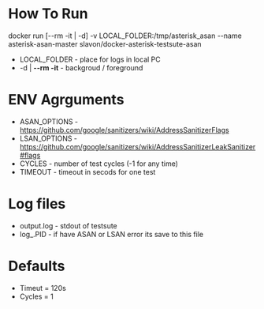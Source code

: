 # How To Run

docker run [--rm -it | -d] -v LOCAL_FOLDER:/tmp/asterisk_asan --name asterisk-asan-master  slavon/docker-asterisk-testsute-asan 

- LOCAL_FOLDER - place for logs in local PC
- -d | **--rm -it** - backgroud / foreground 

# ENV Agrguments

- ASAN_OPTIONS - https://github.com/google/sanitizers/wiki/AddressSanitizerFlags
- LSAN_OPTIONS - https://github.com/google/sanitizers/wiki/AddressSanitizerLeakSanitizer#flags
- CYCLES -  number of test cycles (-1 for any time)
- TIMEOUT - timeout in secods for one test

# Log files

- output.log - stdout of testsute
- log_.PID - if have ASAN or LSAN error its save to this file

# Defaults
- Timeut = 120s
- Cycles = 1


